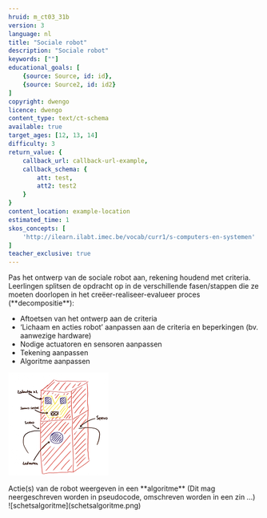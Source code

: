 ```yaml
---
hruid: m_ct03_31b
version: 3
language: nl
title: "Sociale robot"
description: "Sociale robot"
keywords: [""]
educational_goals: [
    {source: Source, id: id}, 
    {source: Source2, id: id2}
]
copyright: dwengo
licence: dwengo
content_type: text/ct-schema
available: true
target_ages: [12, 13, 14]
difficulty: 3
return_value: {
    callback_url: callback-url-example,
    callback_schema: {
        att: test,
        att2: test2
    }
}
content_location: example-location
estimated_time: 1
skos_concepts: [
    'http://ilearn.ilabt.imec.be/vocab/curr1/s-computers-en-systemen'
]
teacher_exclusive: true
---
```


<context>
Pas het ontwerp van de sociale robot aan, rekening houdend met criteria.
</context>
<decomposition>
Leerlingen splitsen de opdracht op in de verschillende fasen/stappen die ze moeten doorlopen in het creëer-realiseer-evalueer proces (**decompositie**):
<ul>
    <li>Aftoetsen van het ontwerp aan de criteria</li>
    <li>‘Lichaam en acties robot’ aanpassen aan de criteria en beperkingen (bv. aanwezige hardware)</li>
    <li>Nodige actuatoren en sensoren aanpassen</li>
    <li>Tekening aanpassen</li>
    <li>Algoritme aanpassen</li>
</ul>
    
![schetsontwerp](schetsontwerp.png)
</decomposition>
<patternRecognition>

</patternRecognition>
<abstraction>

</abstraction>
<algorithms>
Actie(s) van de robot weergeven in een **algoritme** (Dit mag neergeschreven worden in pseudocode, omschreven worden in een zin ...)<br>
![schetsalgoritme](schetsalgoritme.png)
</algorithms>
<implementation>

</implementation>
